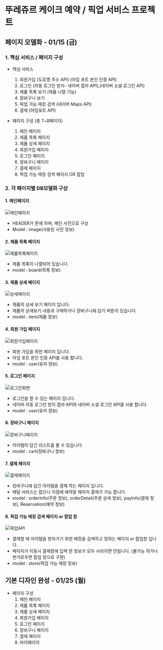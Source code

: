 # 뚜레쥬르 케이크 예약 / 픽업 서비스 프로젝트

## 페이지 모델화  - 01/15 (금)

### 1. 핵심 서비스 / 페이지 구성

  - 핵심 서비스
    1. 회원가입 (도로명 주소 API) (아임 포트 본인 인증 API)
    2. 로그인 (자동 로그인 방지- 네이버 캡차 API),(네이버 소셜 로그인 API)
    3. 제품 목록 보기 (제품 나열 기능)
    4. 장바구니 보기
    5. 픽업 가능 매장 검색 (네이버 Maps API)
    6. 결제 (아임포트 API)

  - 페이지 구성 (총 7~8페이지)
    1. 메인 페이지
    2. 제품 목록 페이지
    3. 제품 상세 페이지
    4. 회원가입 페이지
    5. 로그인 페이지
    6. 장바구니 페이지
    7. 결제 페이지
    8. 픽업 가능 매장 검색 페이지 OR 팝업 



### 2. 각 페이지별 DB모델화 구상

#### 1. 메인페이지
![메인페이지](https://user-images.githubusercontent.com/73862305/104624530-0a8e7e00-56d7-11eb-8028-37c13c2f70b7.png)
- HEADER가 존재 하며, 메인 사진으로 구상 
- Model : image(사용된 사진 정보)

#### 2. 제품 목록 페이지
![제품목록페이지](https://user-images.githubusercontent.com/73862305/104626079-d0be7700-56d8-11eb-8252-1c26bef0c70a.png)
- 제품 목록이 나열되어 있습니다.
- model : board(목록 정보) 

#### 3. 제품 상세 페이지
![상세페이지](https://user-images.githubusercontent.com/73862305/104626075-d025e080-56d8-11eb-9420-6fc2f3f8ae4e.png)
- 제품의 상세 보기 페이지 입니다.
- 제품의 상세보기 내용과 구매하거나 장바구니에 담기 버튼이 있습니다.
- model : item(제품 정보)

#### 4. 회원 가입 페이지
![회원가입페이지](https://user-images.githubusercontent.com/73862305/104629466-e635a000-56dc-11eb-805b-e8d2d2d1efd7.png)
- 회원 가입을 위한 페이지 입니다.
- 아임 포트 본인 인증 API를 사용 합니다.
- model : user(유저 정보)

#### 5. 로그인 페이지
![로그인화면](https://user-images.githubusercontent.com/73862305/104626069-cef4b380-56d8-11eb-84ca-ac3d5f3a6fc7.png)
- 로그인을 할 수 있는 페이지 입니다.
- 네이버 자동 로그인 방지 캡차 API와 네이버 소셜 로그인 API를 사용 합니다.
- model : user(유저 정보)

#### 6. 장바구니 페이지
![장바구니페이지](https://user-images.githubusercontent.com/73862305/104626076-d025e080-56d8-11eb-851b-2b50004d7839.png)
- 아이템이 담긴 리스트를 볼 수 있습니다.
- model : cart(장바구니 정보)

#### 7. 결제 페이지
![결제페이지](https://user-images.githubusercontent.com/73862305/104626065-ce5c1d00-56d8-11eb-9b62-4005dffeb06e.png)
- 장바구니에 담긴 아이템을 결제 하는 페이지 입니다.
- 배달 서비스는 없으니 지점에 예약을 해야지 결제가 가능 합니다.
- model : orderInfo(주문 정보), orderDetail(주문 상세 정보),  payInfo(결제 정보), Reservation(예약 정보)

#### 8. 픽업 가능 매장 검색 페이지 or 팝업 창
![픽업API](https://user-images.githubusercontent.com/73862305/104626082-d1570d80-56d8-11eb-8307-b57afa5c8dd6.png)
- 결제할 때 아이템을 받아가기 위한 매장을 검색하고 정하는 페이지 or 팝업창 입니다.
- 페이지가 이동시 결제창에 입력 한 정보가 모두 사라지면 안됩니다. (불가능 하거나 번거로우면 팝업 창으로 구현)
- model : store(픽업 가능 매장 정보)


## 기본 디자인 완성 - 01/25 (월)

  - 페이지 구성
	1. 메인 페이지
	2. 제품 목록 페이지
	3. 제품 상세 페이지
	4. 회원가입 페이지
	5. 로그인 페이지
	6. 장바구니 페이지
	7. 결제 페이지
	8. 마이페이지
	
